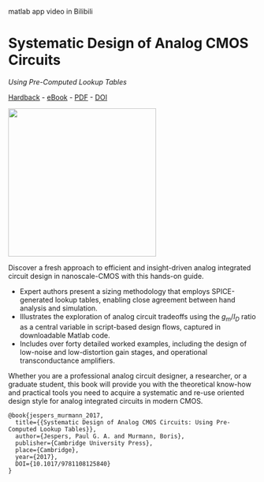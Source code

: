matlab app video in Bilibili

# Systematic Design of Analog CMOS Circuits
*Using Pre-Computed Lookup Tables*

[Hardback](https://www.cambridge.org/us/academic/subjects/engineering/circuits-and-systems/systematic-design-analog-cmos-circuits-using-pre-computed-lookup-tables?format=HB) - 
[eBook](https://www.cambridge.org/us/academic/subjects/engineering/circuits-and-systems/systematic-design-analog-cmos-circuits-using-pre-computed-lookup-tables?format=AR) - 
[PDF](https://www.cambridge.org/core/books/systematic-design-of-analog-cmos-circuits/A07A705132E9DE52749F65EB63565CE0) - 
[DOI](https://doi.org/10.1017/9781108125840)


<img src="cover.png" width="300" />

Discover a fresh approach to efficient and insight-driven analog integrated circuit
design in nanoscale-CMOS with this hands-on guide.

* Expert authors present a sizing methodology that employs SPICE-generated lookup tables, enabling close agreement between hand analysis and simulation.
* Illustrates the exploration of analog circuit tradeoffs using the $g_m/I_D$ ratio as a central variable in script-based design flows, captured in downloadable Matlab code.
* Includes over forty detailed worked examples, including the design of low-noise and low-distortion gain stages, and operational transconductance amplifiers.  

Whether you are a professional analog circuit designer, a researcher, or a graduate student, this book will provide you with the theoretical know-how and practical
tools you need to acquire a systematic and re-use oriented design style for analog integrated circuits in modern CMOS.

```
@book{jespers_murmann_2017, 
  title={{Systematic Design of Analog CMOS Circuits: Using Pre-Computed Lookup Tables}}, 
  author={Jespers, Paul G. A. and Murmann, Boris}, 
  publisher={Cambridge University Press}, 
  place={Cambridge},
  year={2017},
  DOI={10.1017/9781108125840} 
}
```
